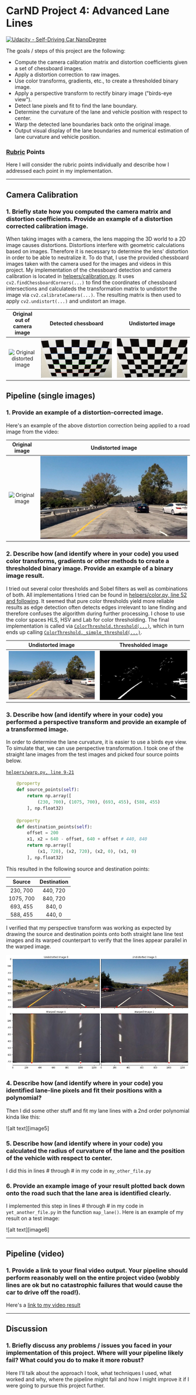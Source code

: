 # CarND Project 4: Advanced Lane Lines

[![Udacity - Self-Driving Car NanoDegree](https://s3.amazonaws.com/udacity-sdc/github/shield-carnd.svg)](http://www.udacity.com/drive)

The goals / steps of this project are the following:

* Compute the camera calibration matrix and distortion coefficients given a set of chessboard images.
* Apply a distortion correction to raw images.
* Use color transforms, gradients, etc., to create a thresholded binary image.
* Apply a perspective transform to rectify binary image ("birds-eye view").
* Detect lane pixels and fit to find the lane boundary.
* Determine the curvature of the lane and vehicle position with respect to center.
* Warp the detected lane boundaries back onto the original image.
* Output visual display of the lane boundaries and numerical estimation of lane curvature and vehicle position.

[//]: # (Image References)


[calibration1]: ./camera_cal/calibration2.jpg "Distorted"
[calibration2]: ./output_images/camera_chessboard/chessboard_11.jpg "Chessboard"
[calibration3]: ./output_images/camera_undistorted/undistorted_11.jpg "Undistorted"

[original1]: ./test_images/test1.jpg "Distorted"
[undistorted1]: ./output_images/test_images_undistorted/undistorted_02.jpg "Undistorted"
[threshold1]: ./output_images/threshold/binary_02.jpg "Thresholded"
[warped1]: ./output_images/warped/warped_02.jpg "Thresholded"

[perspective]: ./output_images/perspective_transform.jpg "Perspective transform src and dst points"


### [Rubric](https://review.udacity.com/#!/rubrics/571/view) Points

Here I will consider the rubric points individually and describe how I addressed each point in my implementation.  

---

## Camera Calibration

### 1. Briefly state how you computed the camera matrix and distortion coefficients. Provide an example of a distortion corrected calibration image.

When taking images with a camera, the lens mapping the 3D world to a 2D image causes distortions. Distortions interfere with geometric calculations based on images. Therefore it is necessary to determine the lens' distortion in order to be able to neutralize it. To do that, I use the provided chessboard images taken with the camera used for the images and videos in this project. My implementation of the chessboard detection and camera calibration is located in [helpers/calibration.py](helpers/calibration.py). It uses `cv2.findChessboardCorners(...)` to find the coordinates of chessboard intersections and calculateds the transformation matrix to undistort the image via `cv2.calibrateCamera(...)`. The resulting matrix is then used to apply `cv2.undistort(...)` and undistort an image.

| Original out of camera image | Detected chessboard | Undistorted image |
|:---:|:---:|:---:|
| ![Original distorted image][calibration1] | ![Original image with chessboard][calibration2] | ![Undistorted image][calibration3] |


## Pipeline (single images)

### 1. Provide an example of a distortion-corrected image.

Here's an example of the above distortion correction being applied to a road image from the video:

| Original image | Undistorted image |
|:---:|:---:|
| ![Original image][original1] | ![Undistorted image][undistorted1] |


### 2. Describe how (and identify where in your code) you used color transforms, gradients or other methods to create a thresholded binary image.  Provide an example of a binary image result.

I tried out several color thresholds and Sobel filters as well as combinations of both. All implementations I tried can be found in [helpers/color.py, line 52 and following](helpers/color.py#L52). It seemed that pure color thresholds yield more reliable results as edge detection often detects edges irrelevant to lane finding and therefore confuses the algorithm during further processing. I chose to use the color spaces HLS, HSV and Lab for color thresholding. The final implementation is called via [`ColorThreshold.threshold(...)`](helpers/color.py#L57), which in turn ends up calling [`ColorThreshold._simple_threshold(...)`](helpers/color.py#L88).

| Undistorted image | Thresholded image |
|:---:|:---:|
| ![Undistorted image][undistorted1] | ![Thresholded image][threshold1] |


### 3. Describe how (and identify where in your code) you performed a perspective transform and provide an example of a transformed image.

In order to determine the lane curvature, it is easier to use a birds eye view. To simulate that, we can use perspective transformation. I took one of the straight lane images from the test images and picked four source points below.

[`helpers/warp.py, line 9-21`](helpers/warp.py#L9)
```python
    @property
    def source_points(self):
        return np.array([
            (230, 700), (1075, 700), (693, 455), (588, 455)
        ], np.float32)

    @property
    def destination_points(self):
        offset = 200
        x1, x2 = 640 - offset, 640 + offset # 440, 840
        return np.array([
            (x1, 720), (x2, 720), (x2, 0), (x1, 0)
        ], np.float32)
```

This resulted in the following source and destination points:

| Source        | Destination   | 
|:-------------:|:-------------:| 
| 230, 700      | 440, 720      | 
| 1075, 700     | 840, 720      |
| 693, 455      | 840, 0        |
| 588, 455      | 440, 0        |

I verified that my perspective transform was working as expected by drawing the source and destination points onto both straight lane line test images and its warped counterpart to verify that the lines appear parallel in the warped image.

![Source and destination points][perspective]


### 4. Describe how (and identify where in your code) you identified lane-line pixels and fit their positions with a polynomial?

Then I did some other stuff and fit my lane lines with a 2nd order polynomial kinda like this:

![alt text][image5]

### 5. Describe how (and identify where in your code) you calculated the radius of curvature of the lane and the position of the vehicle with respect to center.

I did this in lines # through # in my code in `my_other_file.py`

### 6. Provide an example image of your result plotted back down onto the road such that the lane area is identified clearly.

I implemented this step in lines # through # in my code in `yet_another_file.py` in the function `map_lane()`.  Here is an example of my result on a test image:

![alt text][image6]

---

## Pipeline (video)

### 1. Provide a link to your final video output.  Your pipeline should perform reasonably well on the entire project video (wobbly lines are ok but no catastrophic failures that would cause the car to drive off the road!).

Here's a [link to my video result](./project_video.mp4)

---

## Discussion

### 1. Briefly discuss any problems / issues you faced in your implementation of this project.  Where will your pipeline likely fail?  What could you do to make it more robust?

Here I'll talk about the approach I took, what techniques I used, what worked and why, where the pipeline might fail and how I might improve it if I were going to pursue this project further.  

